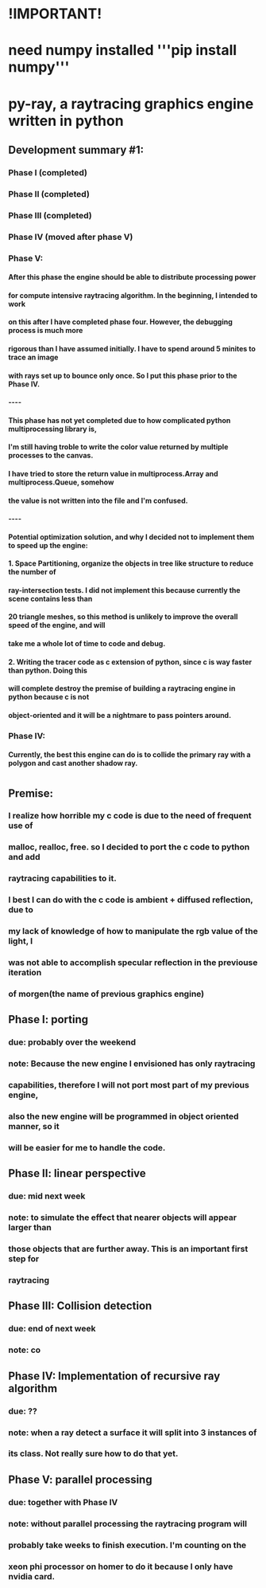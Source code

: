 # !IMPORTANT!
# need numpy installed '''pip install numpy'''
# py-ray, a raytracing graphics engine written in python
## Development summary #1:
### Phase I (completed)
### Phase II (completed)
### Phase III (completed)
### Phase IV (moved after phase V)
### Phase V:
#### After this phase the engine should be able to distribute processing power 
#### for compute intensive raytracing algorithm. In the beginning, I intended to work
#### on this after I have completed phase four. However, the debugging process is much more
#### rigorous than I have assumed initially. I have to spend around 5 minites to trace an image
#### with rays set up to bounce only once. So I put this phase prior to the Phase IV.
#### ----
#### This phase has not yet completed due to how complicated python multiprocessing library is,
#### I'm still having troble to write the color value returned by multiple processes to the canvas.
#### I have tried to store the return value in multiprocess.Array and multiprocess.Queue, somehow
#### the value is not written into the file and I'm confused.
#### ----
#### Potential optimization solution, and why I decided not to implement them to speed up the engine:
#### 1. Space Partitioning, organize the objects in tree like structure to reduce the number of
####    ray-intersection tests. I did not implement this because currently the scene contains less than
####    20 triangle meshes, so this method is unlikely to improve the overall speed of the engine, and will
####    take me a whole lot of time to code and debug.
#### 2. Writing the tracer code as c extension of python, since c is way faster than python. Doing this 
####    will complete destroy the premise of building a raytracing engine in python because c is not 
####    object-oriented and it will be a nightmare to pass pointers around.
### Phase IV:
#### Currently, the best this engine can do is to collide the primary ray with a polygon and cast another shadow ray.
#
## Premise:
### I realize how horrible my c code is due to the need of frequent use of
### malloc, realloc, free. so I decided to port the c code to python and add
### raytracing capabilities to it. 
### I best I can do with the c code is ambient + diffused reflection, due to
### my lack of knowledge of how to manipulate the rgb value of the light, I
### was not able to accomplish specular reflection in the previouse iteration
### of morgen(the name of previous graphics engine)
## Phase I: porting
### due: probably over the weekend
### note: Because the new engine I envisioned has only raytracing
### capabilities, therefore I will not port most part of my previous engine,
### also the new engine will be programmed in object oriented manner, so it
### will be easier for me to handle the code.
## Phase II: linear perspective
### due: mid next week
### note: to simulate the effect that nearer objects will appear larger than
### those objects that are further away. This is an important first step for
### raytracing
## Phase III: Collision detection
### due: end of next week
### note: co
## Phase IV: Implementation of recursive ray algorithm
### due: ??
### note: when a ray detect a surface it will split into 3 instances of
### its class. Not really sure how to do that yet.
## Phase V: parallel processing
### due: together with Phase IV
### note: without parallel processing the raytracing program will 
### probably take weeks to finish execution. I'm counting on the
### xeon phi processor on homer to do it because I only have nvidia card.
